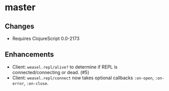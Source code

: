 # master

## Changes

* Requires ClojureScript 0.0-2173

## Enhancements

* Client: `weasel.repl/alive?` to determine if REPL is
  connected/connecting or dead. (#5)
* Client: `weasel.repl/connect` now takes optional callbacks
  `:on-open`, `:on-error`, `:on-close`.
